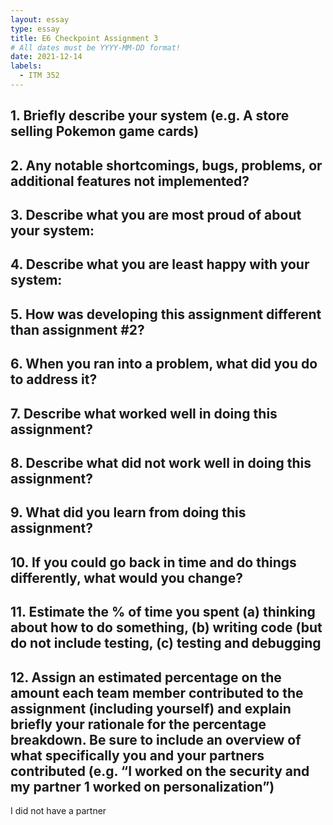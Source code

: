 ```yaml
---
layout: essay
type: essay
title: E6 Checkpoint Assignment 3
# All dates must be YYYY-MM-DD format!
date: 2021-12-14
labels:
  - ITM 352
---
```

<h2>1. Briefly describe your system (e.g. A store selling Pokemon game cards)</h2>

<h2>2. Any notable shortcomings, bugs, problems, or additional features not implemented?</h2>

<h2>3. Describe what you are most proud of about your system:</h2>

<h2>4. Describe what you are least happy with your system:</h2> 

<h2>5. How was developing this assignment different than assignment #2?</h2>

<h2>6. When you ran into a problem, what did you do to address it?</h2>

<h2>7. Describe what worked well in doing this assignment?</h2>

<h2>8. Describe what did not work well in doing this assignment?</h2>

<h2>9. What did you learn from doing this assignment?</h2>

<h2>10. If you could go back in time and do things differently, what would you change?</h2>

<h2>11. Estimate the % of time you spent (a) thinking about how to do something, (b) writing code (but do not include testing, (c) testing and debugging</h2>

<h2>12. Assign an estimated percentage on the amount each team member contributed to the assignment (including yourself) and explain briefly your rationale for the percentage breakdown. Be sure to include an overview of what specifically you and your partners contributed (e.g. “I worked on the security and my partner 1 worked on personalization”)</h2>
I did not have a partner
